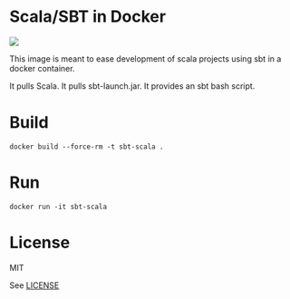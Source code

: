 # Scala/SBT in Docker

[![](https://images.microbadger.com/badges/image/jimschubert/sbt-scala.svg)](https://microbadger.com/images/jimschubert/sbt-scala "Get your own image badge on microbadger.com")

This image is meant to ease development of scala projects using sbt in a docker container.

It pulls Scala. It pulls sbt-launch.jar. It provides an sbt bash script.

# Build

```
docker build --force-rm -t sbt-scala .
```

# Run

```
docker run -it sbt-scala
```

# License

MIT 

See [LICENSE](./LICENSE)
